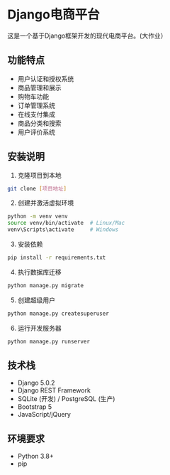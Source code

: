 # Django电商平台

这是一个基于Django框架开发的现代电商平台。(大作业）

## 功能特点

- 用户认证和授权系统
- 商品管理和展示
- 购物车功能
- 订单管理系统
- 在线支付集成
- 商品分类和搜索
- 用户评价系统

## 安装说明

1. 克隆项目到本地
```bash
git clone [项目地址]
```

2. 创建并激活虚拟环境
```bash
python -m venv venv
source venv/bin/activate  # Linux/Mac
venv\Scripts\activate     # Windows
```

3. 安装依赖
```bash
pip install -r requirements.txt
```

4. 执行数据库迁移
```bash
python manage.py migrate
```

5. 创建超级用户
```bash
python manage.py createsuperuser
```

6. 运行开发服务器
```bash
python manage.py runserver
```

## 技术栈

- Django 5.0.2
- Django REST Framework
- SQLite (开发) / PostgreSQL (生产)
- Bootstrap 5
- JavaScript/jQuery

## 环境要求

- Python 3.8+
- pip 
